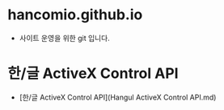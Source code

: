 # hancomio.github.io
- 사이트 운영을 위한 git 입니다.

# 한/글 ActiveX Control API
 - [한/글 ActiveX Control API](Hangul ActiveX Control API.md)
